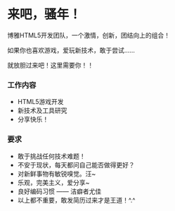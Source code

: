 来吧，骚年！
===

博雅HTML5开发团队，一个激情，创新，团结向上的组合！

如果你也喜欢游戏，爱玩新技术，敢于尝试……

就放胆过来吧！这里需要你！！


### 工作内容

* HTML5游戏开发
* 新技术及工具研究
* 分享快乐！


### 要求

* 敢于挑战任何技术难题！
* 不安于现状，每天都问自己能否做得更好？
* 对新鲜事物有敏锐嗅觉。汪~
* 乐观，完美主义，爱分享~
* 良好编码习惯 —— 洁癖者尤佳
* 以上都不重要，敢发简历过来才是王道！^.^

